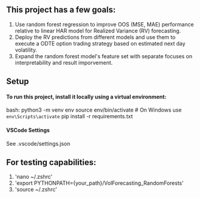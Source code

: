 ## This project has a few goals:
1. Use random forest regression to improve OOS (MSE, MAE) performance relative to linear HAR model for Realized Variance (RV) forecasting.
2. Deploy the RV predictions from different models and use them to execute a ODTE option trading strategy based on estimated next day volatility.
3. Expand the random forest model's feature set with separate focuses on interpretability and result imporvement.


## Setup

#### To run this project, install it locally using a virtual environment:

bash:
python3 -m venv env
source env/bin/activate # On Windows use `env\Scripts\activate`
pip install -r requirements.txt

#### VSCode Settings

See .vscode/settings.json


## For testing capabilities:
1. 'nano ~/.zshrc'
2. 'export PYTHONPATH={your_path}/VolForecasting_RandomForests'
3. 'source ~/.zshrc'